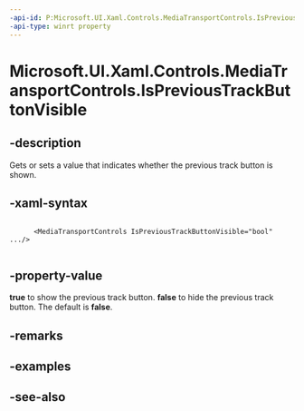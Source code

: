 ```yaml
---
-api-id: P:Microsoft.UI.Xaml.Controls.MediaTransportControls.IsPreviousTrackButtonVisible
-api-type: winrt property
---
```


<!-- Property syntax
public bool IsPreviousTrackButtonVisible { get;  set; }
-->

# Microsoft.UI.Xaml.Controls.MediaTransportControls.IsPreviousTrackButtonVisible

## -description
Gets or sets a value that indicates whether the previous track button is shown.

## -xaml-syntax
```xaml

      <MediaTransportControls IsPreviousTrackButtonVisible="bool" .../>
    
```


## -property-value
**true** to show the previous track button. **false** to hide the previous track button. The default is **false**.

## -remarks

## -examples

## -see-also
